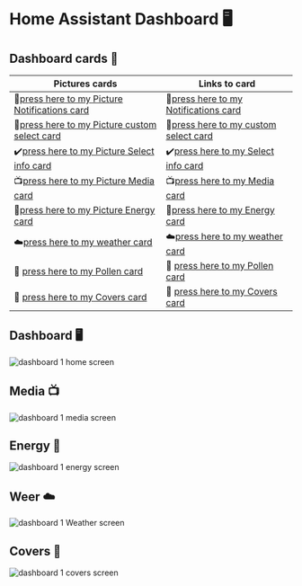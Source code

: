 # Home Assistant Dashboard 🖥️

## Dashboard cards :hammer: 
Pictures cards | Links to card
--------------  | -------------
📓[press here to my Picture Notifications card](https://github.com/jrspowers/Homeassistant-config/blob/master/dashboards/dashboard1/notifications_card)| 📓[press here to my Notifications card](https://github.com/jrspowers/Homeassistant-config/blob/master/dashboards/dashboard1/notifications_card/notifications_card.yaml)
🔨[press here to my Picture custom select card](https://github.com/jrspowers/Homeassistant-config/blob/master/dashboards/dashboard1/custom_select_card)| 🔨[press here to my custom select card](https://github.com/jrspowers/Homeassistant-config/blob/master/dashboards/dashboard1/custom_select_card/custom_select_card.yaml)
✔️[press here to my Picture Select info card](https://github.com/jrspowers/Homeassistant-config/blob/master/dashboards/dashboard1/select_info_card) | ✔️[press here to my Select info card](https://github.com/jrspowers/Homeassistant-config/blob/master/dashboards/dashboard1/select_info_card/select_info_card.yaml)
📺[press here to my Picture Media card](https://github.com/jrspowers/Homeassistant-config/blob/master/dashboards/dashboard1/media_card) | 📺[press here to my Media card](https://github.com/jrspowers/Homeassistant-config/blob/master/dashboards/dashboard1/media_card/media_card.yaml)
🔌[press here to my Picture Energy card](https://github.com/jrspowers/Homeassistant-config/blob/master/dashboards/dashboard1/energy_card) | 🔌[press here to my Energy card](https://github.com/jrspowers/Homeassistant-config/blob/master/dashboards/dashboard1/energy_card/energy_card.yaml)
☁️[press here to my weather card](https://github.com/jrspowers/Homeassistant-config/blob/master/dashboards/dashboard1/weather_card) | ☁️[press here to my weather card](https://github.com/jrspowers/Homeassistant-config/blob/master/dashboards/dashboard1/weather_card/select_weather_card.yaml)
🌳 [press here to my Pollen card](https://github.com/jrspowers/Homeassistant-config/blob/master/dashboards/dashboard1/weather_card) | 🌳 [press here to my Pollen card](https://github.com/jrspowers/Homeassistant-config/blob/master/dashboards/dashboard1/weather_card/pollen_card.yaml)
🔨 [press here to my Covers card](https://github.com/jrspowers/Homeassistant-config/blob/master/dashboards/dashboard1/covers_card) | 🔨 [press here to my Covers card](https://github.com/jrspowers/Homeassistant-config/blob/master/dashboards/dashboard1/covers_card/covers_card.yaml)

## Dashboard 🖥️
![dashboard 1 home screen](https://user-images.githubusercontent.com/60328474/118138917-28f75280-b407-11eb-9e87-ca076318031a.png)
## Media 📺
![dashboard 1 media screen](https://user-images.githubusercontent.com/60328474/117547832-0d203500-b032-11eb-8c0b-225c830c4408.png)
## Energy 🔌
![dashboard 1 energy screen](https://user-images.githubusercontent.com/60328474/118138873-1b41cd00-b407-11eb-8b68-0593cda0648f.png)
## Weer ☁️
![dashboard 1 Weather screen](https://user-images.githubusercontent.com/60328474/118376229-f6945380-b5c6-11eb-9c7e-bd4b8bf94b3e.png)
## Covers 🔨
![dashboard 1 covers screen](https://user-images.githubusercontent.com/60328474/118376244-1461b880-b5c7-11eb-9890-f05e6d7e3600.png)
